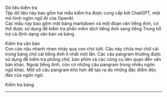 Dữ liệu kiểm tra  
Tập dữ liệu này bao gồm hai mẫu kiểm tra được cung cấp bởi ChatGPT, một mô hình ngôn ngữ AI của OpenAI.  
Các mẫu này bao gồm một bảng markdown và một đoạn văn tiếng Anh, có thể được sử dụng để kiểm tra phần mềm dịch tiếng Anh sang tiếng Trung hỗ trợ cả định dạng văn bản và bảng.  

Kiểm tra văn bản  
Con cáo nâu nhanh nhẹn nhảy qua con chó lười. Câu này chứa mọi chữ cái trong bảng chữ cái tiếng Anh ít nhất một lần. Các câu pangram thường được sử dụng để kiểm tra phông chữ, bàn phím và các công cụ liên quan đến văn bản khác. Ngoài tiếng Anh, còn có những câu pangram trong nhiều ngôn ngữ khác. Một số câu pangram khó hơn để tạo ra do những đặc điểm độc đáo của ngôn ngữ.  

Kiểm tra bảng

---

